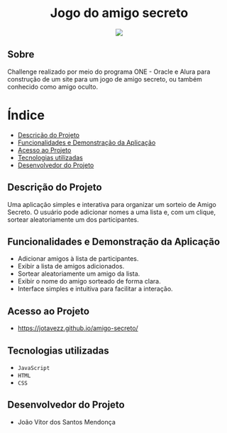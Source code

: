 <h1 align="center">Jogo do amigo secreto</h1>

<p align="center">
  <img src="https://github.com/user-attachments/assets/f07a72e1-7d72-4ec8-ab32-37d4bb2dc159">
</p>

<h2 id="sobre">Sobre</h2>
<p> Challenge realizado por meio do programa ONE - Oracle e Alura para construção de um site para um jogo de amigo secreto, ou também conhecido como amigo oculto.</p>

# Índice 

* [Descrição do Projeto](#descrição-do-projeto)
* [Funcionalidades e Demonstração da Aplicação](#funcionalidades-e-demonstração-da-aplicação)
* [Acesso ao Projeto](#acesso-ao-projeto)
* [Tecnologias utilizadas](#tecnologias-utilizadas)
* [Desenvolvedor do Projeto](#desenvolvedor-projeto)


<h2 id="descrição-do-projeto">Descrição do Projeto</h2> 
Uma aplicação simples e interativa para organizar um sorteio de Amigo Secreto. O usuário pode adicionar nomes a uma lista e, com um clique, sortear aleatoriamente um dos participantes. 

<h2 id="funcionalidades-e-demonstração-da-aplicação">Funcionalidades e Demonstração da Aplicação</h2>

* Adicionar amigos à lista de participantes.
* Exibir a lista de amigos adicionados.
* Sortear aleatoriamente um amigo da lista.
* Exibir o nome do amigo sorteado de forma clara.
* Interface simples e intuitiva para facilitar a interação.

<h2 id="acesso-ao-projeto">Acesso ao Projeto</h2>

* https://jotavezz.github.io/amigo-secreto/

<h2 id="tecnologias-utilizadas">Tecnologias utilizadas</h2>

- ``JavaScript``
- ``HTML``
- ``CSS``

<h2 id="desenvolvedor-projeto">Desenvolvedor do Projeto</h2>

* João Vítor dos Santos Mendonça
